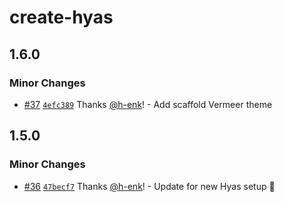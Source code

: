 # create-hyas

## 1.6.0

### Minor Changes

- [#37](https://github.com/gethyas/create-hyas/pull/37) [`4efc389`](https://github.com/gethyas/create-hyas/commit/4efc389e4f40fa460cb72e8654fb958fb83f49ef) Thanks [@h-enk](https://github.com/h-enk)! - Add scaffold Vermeer theme

## 1.5.0

### Minor Changes

- [#36](https://github.com/gethyas/create-hyas/pull/36) [`47becf7`](https://github.com/gethyas/create-hyas/commit/47becf7b21e76ee5d18194272579eb3f65bccec6) Thanks [@h-enk](https://github.com/h-enk)! - Update for new Hyas setup 🚀
